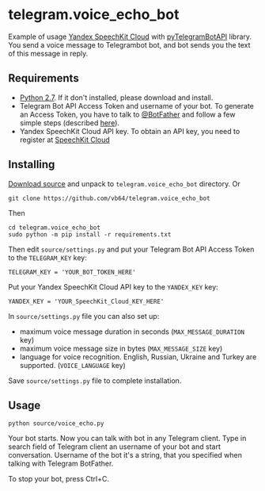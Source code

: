 # telegram.voice_echo_bot
Example of usage [Yandex SpeechKit Cloud](https://developer.tech.yandex.ru) with [pyTelegramBotAPI](https://github.com/eternnoir/pyTelegramBotAPI) library. You send a voice message to Telegrambot bot, and bot sends you the text of this message in reply.

## Requirements
* [Python 2.7](https://www.python.org/downloads/release/python-2714/). If it don't installed, please download and install.
* Telegram Bot API Access Token and username of your bot. To generate an Access Token, you have to talk to [@BotFather](https://t.me/botfather) and follow a few simple steps (described [here](https://core.telegram.org/bots#6-botfather)).
* Yandex SpeechKit Cloud API key. To obtain an API key, you need to register at [SpeechKit Cloud](https://developer.tech.yandex.ru)

## Installing
[Download source](https://github.com/vb64/telegram.voice_echo_bot/archive/master.zip) and unpack to `telegram.voice_echo_bot` directory. Or
```
git clone https://github.com/vb64/telegram.voice_echo_bot
```
Then
```
cd telegram.voice_echo_bot
sudo python -m pip install -r requirements.txt
```
Then edit `source/settings.py` and put your Telegram Bot API Access Token to the `TELEGRAM_KEY` key:
```
TELEGRAM_KEY = 'YOUR_BOT_TOKEN_HERE'
```
Put your Yandex SpeechKit Cloud API key to the `YANDEX_KEY` key:
```
YANDEX_KEY = 'YOUR_SpeechKit_Cloud_KEY_HERE'
```

In `source/settings.py` file you can also set up:
* maximum voice message duration in seconds (`MAX_MESSAGE_DURATION` key)
* maximum voice message size in bytes (`MAX_MESSAGE_SIZE` key)
* language for voice recognition. English, Russian, Ukraine and Turkey are supported. (`VOICE_LANGUAGE` key)

Save `source/settings.py` file to complete installation.

## Usage
```
python source/voice_echo.py
```
Your bot starts. Now you can talk with bot in any Telegram client. Type in search field of Telegram client an username of your bot and start conversation. Username of the bot it's a string, that you specified when talking with Telegram BotFather.

To stop your bot, press Ctrl+C.
